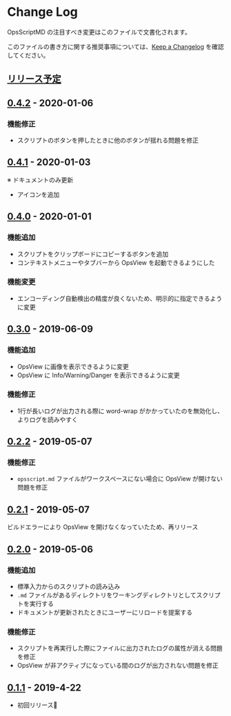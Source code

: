 # Change Log

OpsScriptMD の注目すべき変更はこのファイルで文書化されます。

このファイルの書き方に関する推奨事項については、[Keep a Changelog](http://keepachangelog.com/) を確認してください。

## [リリース予定]

## [0.4.2] - 2020-01-06

### 機能修正
- スクリプトのボタンを押したときに他のボタンが揺れる問題を修正

## [0.4.1] - 2020-01-03

※ ドキュメントのみ更新

- アイコンを追加

## [0.4.0] - 2020-01-01

### 機能追加
- スクリプトをクリップボードにコピーするボタンを追加
- コンテキストメニューやタブバーから OpsView を起動できるようにした

### 機能変更
- エンコーディング自動検出の精度が良くないため、明示的に指定できるように変更

## [0.3.0] - 2019-06-09

### 機能追加
- OpsView に画像を表示できるように変更
- OpsView に Info/Warning/Danger を表示できるように変更

### 機能修正
- 1行が長いログが出力される際に word-wrap がかかっていたのを無効化し、よりログを読みやすく

## [0.2.2] - 2019-05-07

### 機能修正
- `opsscript.md` ファイルがワークスペースにない場合に OpsView が開けない問題を修正

## [0.2.1] - 2019-05-07

ビルドエラーにより OpsView を開けなくなっていたため、再リリース

## [0.2.0] - 2019-05-06

### 機能追加
- 標準入力からのスクリプトの読み込み
- `.md` ファイルがあるディレクトリをワーキングディレクトリとしてスクリプトを実行する
- ドキュメントが更新されたときにユーザーにリロードを提案する

### 機能修正
- スクリプトを再実行した際にファイルに出力されたログの属性が消える問題を修正
- OpsView が非アクティブになっている間のログが出力されない問題を修正

## [0.1.1] - 2019-4-22

- 初回リリース🚀

[リリース予定]: https://github.com/negokaz/vscode-ops-script-md/compare/v0.4.2...HEAD
[0.4.2]: https://github.com/negokaz/vscode-ops-script-md/releases/tag/v0.4.2
[0.4.1]: https://github.com/negokaz/vscode-ops-script-md/releases/tag/v0.4.1
[0.4.0]: https://github.com/negokaz/vscode-ops-script-md/releases/tag/v0.4.0
[0.3.0]: https://github.com/negokaz/vscode-ops-script-md/releases/tag/v0.3.0
[0.2.2]: https://github.com/negokaz/vscode-ops-script-md/releases/tag/v0.2.2
[0.2.1]: https://github.com/negokaz/vscode-ops-script-md/releases/tag/v0.2.1
[0.2.0]: https://github.com/negokaz/vscode-ops-script-md/releases/tag/v0.2.0
[0.1.1]: https://github.com/negokaz/vscode-ops-script-md/releases/tag/v0.1.1
